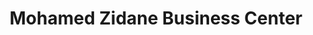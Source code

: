 ---
title: "Mohamed Zidane Business Center"
url: /zwedru/mohamed-zidane-business-center/
shop: convenience
---